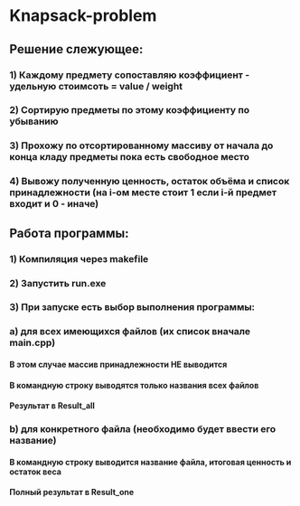 # Knapsack-problem
## Решение слежующее:
### 1) Каждому предмету сопоставляю коэффициент - удельную стоимсоть = value / weight
### 2) Сортирую предметы по этому коэффициенту по убыванию
### 3) Прохожу по отсортированному массиву от начала до конца кладу предметы пока есть свободное место
### 4) Вывожу полученную ценность, остаток объёма и список принадлежности (на i-ом месте стоит 1 если i-й предмет входит и 0 - иначе)
## Работа программы:
### 1) Компиляция через makefile
### 2) Запустить run.exe
### 3) При запуске есть выбор выполнения программы:
###      a) для всех имеющихся файлов (их список вначале main.cpp)
####        В этом случае массив принадлежности НЕ выводится
####        В командную строку выводятся только названия всех файлов
####        Результат в Result_all

###      b) для конкретного файла (необходимо будет ввести его название)
####        В командную строку выводится название файла, итоговая ценность и остаток веса
####        Полный результат в Result_one